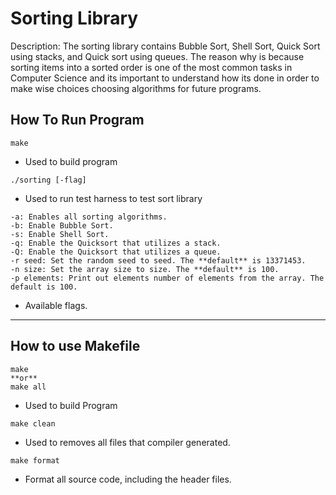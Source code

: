 # Sorting Library
Description:
	The sorting library contains Bubble Sort, Shell Sort, Quick Sort using stacks, and Quick sort using queues. The reason why is because sorting items into a sorted order is one of the most common tasks in Computer Science and its important to understand how its done in order to make wise choices choosing algorithms for future programs.

## How To Run Program
```
make
```
- Used to build program
```
./sorting [-flag]
```
- Used to run test harness to test sort library
```
-a: Enables all sorting algorithms.
-b: Enable Bubble Sort.
-s: Enable Shell Sort.
-q: Enable the Quicksort that utilizes a stack.
-Q: Enable the Quicksort that utilizes a queue.
-r seed: Set the random seed to seed. The **default** is 13371453.
-n size: Set the array size to size. The **default** is 100.
-p elements: Print out elements number of elements from the array. The default is 100.
```
- Available flags.
---

## How to use Makefile
```
make
**or**
make all
```
- Used to build Program
```
make clean
```
- Used to removes all files that compiler generated.
```
make format
```
- Format all source code, including the header files.
